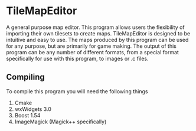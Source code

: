 TileMapEditor
=============

A general purpose map editor. This program allows users the flexibility of importing their own tilesets to create maps. TileMapEditor is designed to be intuitive and easy to use. The maps produced by this program can be used for any purpose, but are primarily for game making. The output of this program can be any number of different formats, from a special format specifically for use with this program, to images or .c files.

Compiling
---------
To compile this program you will need the following things
1. Cmake
2. wxWidgets 3.0
3. Boost 1.54
4. ImageMagick (Magick++ specifically)
